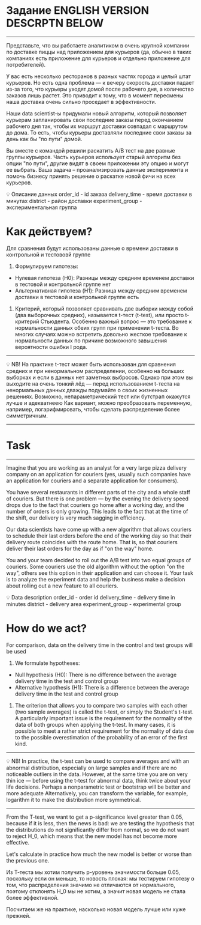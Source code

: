 # Задание ENGLISH VERSION DESCRPTN BELOW

---

Представьте, что вы работаете аналитиком в очень крупной компании по доставке пиццы над приложением для курьеров (да, обычно в таких компаниях есть приложение для курьеров и отдельно приложение для потребителей).

У вас есть несколько ресторанов в разных частях города и целый штат курьеров. Но есть одна проблема — к вечеру скорость доставки падает из-за того, что курьеры уходят домой после рабочего дня, а количество заказов лишь растет. Это приводит к тому, что в момент пересмены наша доставка очень сильно проседает в эффективности.

Наши data scientist-ы придумали новый алгоритм, который позволяет курьерам запланировать свои последние заказы перед окончанием рабочего дня так, чтобы их маршрут доставки совпадал с маршрутом до дома. То есть, чтобы курьеры доставляли последние свои заказы за день как бы "по пути" домой.

Вы вместе с командой решили раскатить A/B тест на две равные группы курьеров. Часть курьеров использует старый алгоритм без опции "по пути", другие видят в своем приложении эту опцию и могут ее выбрать. Ваша задача – проанализировать данные эксперимента и помочь бизнесу принять решение о раскатке новой фичи на всех курьеров.

<aside>
💡 Описание данных
order_id - id заказа
delivery_time - время доставки в минутах
district - район доставки
experiment_group - экспериментальная группа

</aside>

# Как действуем?

Для сравнения будут использованы данные о времени доставки в контрольной и тестововй группе

1. Формулируем гипотезы:
- Нулевая гипотеза (H0): Разницы между средним временем доставки в тестовой и контрольной группе нет
- Альтернативная гипотеза (H1): Разница между средним временем доставки в тестовой и контрольной группе есть
1. Критерий, который позволяет сравнивать две выборки между собой (два выборочных средних), называется t-тест (t-test), или просто t-критерий Стьюдента.
Особенно важный вопрос — это требование к нормальности данных обеих групп при применении t-теста.
Во многих случаях можно встретить довольно жесткое требование к нормальности данных по причине возможного завышения вероятности ошибки I рода.

---

<aside>
💡 NB! На практике t-тест может быть использован для сравнения средних и при ненормальном распределении, особенно на больших выборках и если в данных нет заметных выбросов.
Однако при этом вы выходите на очень тонкий лёд — перед использованием t-теста на ненормальных данных дважды подумайте о своих жизненных решениях.
Возможно, непараметрический тест или бутстрап окажутся лучше и адекватнеею
Как вариант, можно преобразовать переменную, например, логарифмировать, чтобы сделать распределение более симметричным.

</aside>

---

# Task

---

Imagine that you are working as an analyst for a very large pizza delivery company on an application for couriers (yes, usually such companies have an application for couriers and a separate application for consumers).

You have several restaurants in different parts of the city and a whole staff of couriers. But there is one problem — by the evening the delivery speed drops due to the fact that couriers go home after a working day, and the number of orders is only growing. This leads to the fact that at the time of the shift, our delivery is very much sagging in efficiency.

Our data scientists have come up with a new algorithm that allows couriers to schedule their last orders before the end of the working day so that their delivery route coincides with the route home. That is, so that couriers deliver their last orders for the day as if "on the way" home.

You and your team decided to roll out the A/B test into two equal groups of couriers. Some couriers use the old algorithm without the option "on the way", others see this option in their application and can choose it. Your task is to analyze the experiment data and help the business make a decision about rolling out a new feature to all couriers.

<aside>
💡 Data description
order_id - order
id delivery_time - delivery time in minutes
district - delivery
area experiment_group - experimental group

</aside>

# How do we act?

For comparison, data on the delivery time in the control and test groups will be used

1. We formulate hypotheses:
- Null hypothesis (H0): There is no difference between the average delivery time in the test and control group
- Alternative hypothesis (H1): There is a difference between the average delivery time in the test and control group
1. The criterion that allows you to compare two samples with each other (two sample averages) is called the t-test, or simply the Student's t-test.
A particularly important issue is the requirement for the normality of the data of both groups when applying the t-test.
In many cases, it is possible to meet a rather strict requirement for the normality of data due to the possible overestimation of the probability of an error of the first kind.

---

<aside>
💡 NB! In practice, the t-test can be used to compare averages and with an abnormal distribution, especially on large samples and if there are no noticeable outliers in the data.
However, at the same time you are on very thin ice — before using the t-test for abnormal data, think twice about your life decisions.
Perhaps a nonparametric test or bootstrap will be better and more adequate
Alternatively, you can transform the variable, for example, logarithm it to make the distribution more symmetrical.

</aside>

---

From the T-test, we want to get a p-significance level greater than 0.05, because if it is less, then the news is bad:
we are testing the hypothesis that the distributions do not significantly differ from normal, so we do not want to reject H_0, which means that the new model has not become more effective.

Let's calculate in practice how much the new model is better or worse than the previous one.

Из Т-теста мы хотим получить р-уровень значимости больше 0.05, поскольку если он меньше, то новость плохая:
мы тестируем гипотезу о том, что распределения значимо не отличаются от нормального, поэтому отклонять H_0 мы не хотим, а значит новая модель не стала более эффективной.

Посчитаем же на практике, насколько новая модель лучше или хуже прежней.
